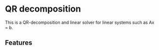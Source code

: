 # QR decomposition
This is a QR-decomposition and linear solver for linear systems such as Ax = b.
## Features